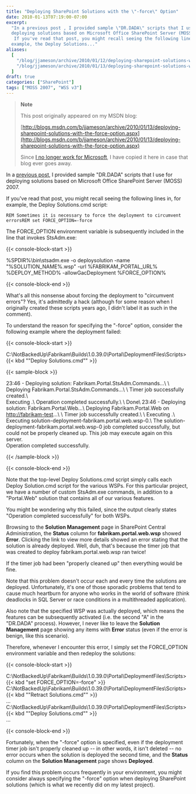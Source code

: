 ```yaml
---
title: "Deploying SharePoint Solutions with the \"-force\" Option"
date: 2010-01-13T07:19:00-07:00
excerpt:
  "In a previous post , I provided sample \"DR.DADA\" scripts that I use for
  deploying solutions based on Microsoft Office SharePoint Server (MOSS) 2007. 
   If you've read that post, you might recall seeing the following lines in, for
  example, the Deploy Solutions..."
aliases:
  [
    "/blog/jjameson/archive/2010/01/12/deploying-sharepoint-solutions-with-the-force-option.aspx",
    "/blog/jjameson/archive/2010/01/13/deploying-sharepoint-solutions-with-the-force-option.aspx",
  ]
draft: true
categories: ["SharePoint"]
tags: ["MOSS 2007", "WSS v3"]
---
```


> **Note**
>
> This post originally appeared on my MSDN blog:
>
> [http://blogs.msdn.com/b/jjameson/archive/2010/01/13/deploying-sharepoint-solutions-with-the-force-option.aspx](http://blogs.msdn.com/b/jjameson/archive/2010/01/13/deploying-sharepoint-solutions-with-the-force-option.aspx)
>
> Since
> [I no longer work for Microsoft](/blog/jjameson/2011/09/02/last-day-with-microsoft),
> I have copied it here in case that blog ever goes away.

In a
[previous post](/blog/jjameson/2009/09/28/sample-walkthrough-of-the-dr-dada-approach-to-sharepoint),
I provided sample "DR.DADA" scripts that I use for deploying solutions based on
Microsoft Office SharePoint Server (MOSS) 2007.

If you've read that post, you might recall seeing the following lines in, for
example, the Deploy Solutions.cmd script:

`REM Sometimes it is necessary to force the deployment to circumvent errorsREM set FORCE_OPTION=-force`

The FORCE\_OPTION environment variable is subsequently included in the line that
invokes StsAdm.exe:

{{< console-block-start >}}

%SPDIR%\bin\stsadm.exe -o deploysolution -name "%SOLUTION\_NAME%.wsp" -url
%FABRIKAM\_PORTAL\_URL% %DEPLOY\_METHOD% -allowGacDeployment %FORCE\_OPTION%

{{< console-block-end >}}

What's all this nonsense about forcing the deployment to "circumvent errors"?
Yes, it's admittedly a hack (although for some reason when I originally created
these scripts years ago, I didn't label it as such in the comment).

To understand the reason for specifying the "-force" option, consider the
following example where the deployment failed:

{{< console-block-start >}}

C:\NotBackedUp\Fabrikam\Builds\1.0.39.0\Portal\DeploymentFiles\Scripts&gt;{{<
kbd "\"Deploy Solutions.cmd\"" >}}

{{< sample-block >}}

23:46 - Deploying solution: Fabrikam.Portal.StsAdm.Commands...\ \ Deploying
Fabrikam.Portal.StsAdm.Commands...\ \ Timer job successfully created.\ \
Executing .\ Operation completed successfully.\ \ Done\ 23:46 - Deploying
solution: Fabrikam.Portal.Web...\ Deploying Fabrikam.Portal.Web on
[http://fabrikam-test](http://fabrikam-test/)...\ \ Timer job successfully
created.\ \ Executing .\ Executing
solution-deployment-fabrikam.portal.web.wsp-0.\ The
solution-deployment-fabrikam.portal.web.wsp-0 job completed successfully, but
could not be properly cleaned up. This job may execute again on this server.\
Operation completed successfully.

{{< /sample-block >}}

{{< console-block-end >}}

Note that the top-level Deploy Solutions.cmd script simply calls each Deploy
Solution.cmd script for the various WSPs. For this particular project, we have a
number of custom StsAdm.exe commands, in addition to a "Portal.Web" solution
that contains all of our various features.

You might be wondering why this failed, since the output clearly states
"Operation completed successfully" for both WSPs.

Browsing to the **Solution Management** page in SharePoint Central
Administration, the **Status** column for **fabrikam.portal.web.wsp** showed
**Error**. Clicking the link to view more details showed an error stating that
the solution is already deployed. Well, duh, that's because the timer job that
was created to deploy fabrikam.portal.web.wsp ran twice!

If the timer job had been "properly cleaned up" then everything would be fine.

Note that this problem doesn't occur each and every time the solutions are
deployed. Unfortunately, it's one of those sporadic problems that tend to cause
much heartburn for anyone who works in the world of software (think deadlocks in
SQL Server or race conditions in a multithreaded application).

Also note that the specified WSP was actually deployed, which means the features
can be subsequently activated (i.e. the second "A" in the "DR.DADA" process).
However, I never like to leave the **Solution Management** page showing any
items with **Error** status (even if the error is benign, like this scenario).

Therefore, whenever I encounter this error, I simply set the FORCE\_OPTION
environment variable and then redeploy the solutions:

{{< console-block-start >}}

C:\NotBackedUp\Fabrikam\Builds\1.0.39.0\Portal\DeploymentFiles\Scripts&gt;{{<
kbd "set FORCE_OPTION=-force" >}}\
C:\NotBackedUp\Fabrikam\Builds\1.0.39.0\Portal\DeploymentFiles\Scripts&gt;{{<
kbd "\"Retract Solutions.cmd\"" >}}\
...\
C:\NotBackedUp\Fabrikam\Builds\1.0.39.0\Portal\DeploymentFiles\Scripts&gt;{{<
kbd "\"Deploy Solutions.cmd\"" >}}\
...

{{< console-block-end >}}

Fortunately, when the "-force" option is specified, even if the deployment timer
job isn't properly cleaned up -- in other words, it isn't deleted -- no error
occurs when the solution is deployed the second time, and the **Status** column
on the **Solution Management** page shows **Deployed**.

If you find this problem occurs frequently in your environment, you might
consider always specifying the "-force" option when deploying SharePoint
solutions (which is what we recently did on my latest project).
